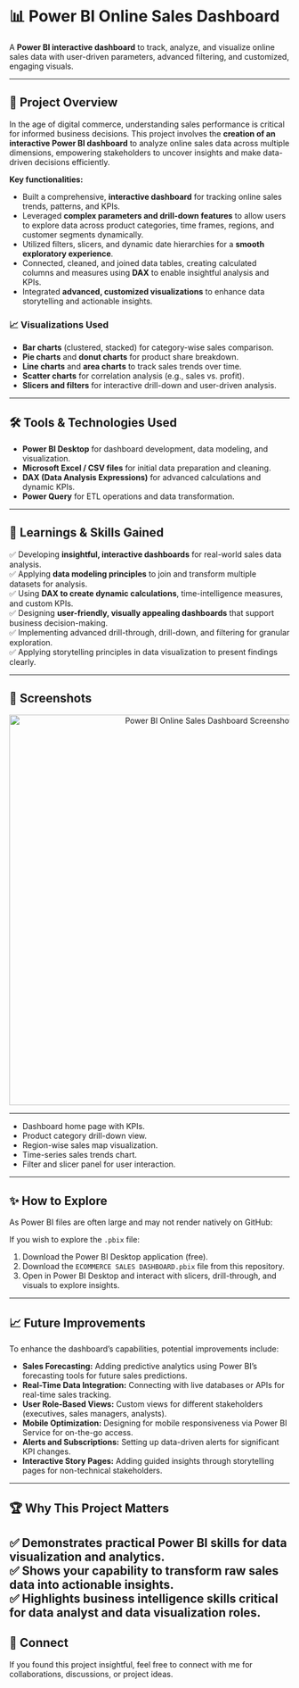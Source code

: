 # 📊 Power BI Online Sales Dashboard

A **Power BI interactive dashboard** to track, analyze, and visualize online sales data with user-driven parameters, advanced filtering, and customized, engaging visuals.

---

## 🚀 Project Overview

In the age of digital commerce, understanding sales performance is critical for informed business decisions. This project involves the **creation of an interactive Power BI dashboard** to analyze online sales data across multiple dimensions, empowering stakeholders to uncover insights and make data-driven decisions efficiently.

**Key functionalities:**

- Built a comprehensive, **interactive dashboard** for tracking online sales trends, patterns, and KPIs.
- Leveraged **complex parameters and drill-down features** to allow users to explore data across product categories, time frames, regions, and customer segments dynamically.
- Utilized filters, slicers, and dynamic date hierarchies for a **smooth exploratory experience**.
- Connected, cleaned, and joined data tables, creating calculated columns and measures using **DAX** to enable insightful analysis and KPIs.
- Integrated **advanced, customized visualizations** to enhance data storytelling and actionable insights.

### 📈 Visualizations Used

- **Bar charts** (clustered, stacked) for category-wise sales comparison.
- **Pie charts** and **donut charts** for product share breakdown.
- **Line charts** and **area charts** to track sales trends over time.
- **Scatter charts** for correlation analysis (e.g., sales vs. profit).
- **Slicers and filters** for interactive drill-down and user-driven analysis.

---

## 🛠️ Tools & Technologies Used

- **Power BI Desktop** for dashboard development, data modeling, and visualization.
- **Microsoft Excel / CSV files** for initial data preparation and cleaning.
- **DAX (Data Analysis Expressions)** for advanced calculations and dynamic KPIs.
- **Power Query** for ETL operations and data transformation.

---

## 📌 Learnings & Skills Gained

✅ Developing **insightful, interactive dashboards** for real-world sales data analysis.  
✅ Applying **data modeling principles** to join and transform multiple datasets for analysis.  
✅ Using **DAX to create dynamic calculations**, time-intelligence measures, and custom KPIs.  
✅ Designing **user-friendly, visually appealing dashboards** that support business decision-making.  
✅ Implementing advanced drill-through, drill-down, and filtering for granular exploration.  
✅ Applying storytelling principles in data visualization to present findings clearly.

---

## 📸 Screenshots

<p align="center">
  <img width="700" alt="Power BI Online Sales Dashboard Screenshot" src="https://github.com/user-attachments/assets/b3889c51-8de6-4070-a401-ea3739e8c403" />
</p>

---

- Dashboard home page with KPIs.
- Product category drill-down view.
- Region-wise sales map visualization.
- Time-series sales trends chart.
- Filter and slicer panel for user interaction.

---

## ✨ How to Explore

As Power BI files are often large and may not render natively on GitHub:


If you wish to explore the `.pbix` file:
1. Download the Power BI Desktop application (free).
2. Download the `ECOMMERCE SALES DASHBOARD.pbix` file from this repository.
3. Open in Power BI Desktop and interact with slicers, drill-through, and visuals to explore insights.

---

## 📈 Future Improvements

To enhance the dashboard’s capabilities, potential improvements include:

- **Sales Forecasting:** Adding predictive analytics using Power BI’s forecasting tools for future sales predictions.
- **Real-Time Data Integration:** Connecting with live databases or APIs for real-time sales tracking.
- **User Role-Based Views:** Custom views for different stakeholders (executives, sales managers, analysts).
- **Mobile Optimization:** Designing for mobile responsiveness via Power BI Service for on-the-go access.
- **Alerts and Subscriptions:** Setting up data-driven alerts for significant KPI changes.
- **Interactive Story Pages:** Adding guided insights through storytelling pages for non-technical stakeholders.

---

## 🏆 Why This Project Matters

✅ Demonstrates practical **Power BI skills** for data visualization and analytics.  
✅ Shows your capability to **transform raw sales data into actionable insights**.  
✅ Highlights **business intelligence skills** critical for data analyst and data visualization roles.  
---
## 🤝 Connect

If you found this project insightful, feel free to connect with me for collaborations, discussions, or project ideas.

